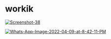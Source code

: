 # workik

<a href="https://ibb.co/JQt4JjR"><img src="https://i.ibb.co/Vm9Z4YW/Screenshot-38.png" alt="Screenshot-38" border="0"></a>


<a href="https://ibb.co/1ffwqBG"><img src="https://i.ibb.co/mCCMqd5/Whats-App-Image-2022-04-09-at-8-42-11-PM.jpg" alt="Whats-App-Image-2022-04-09-at-8-42-11-PM" border="0"></a>
